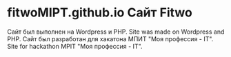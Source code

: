# fitwoMIPT.github.io   Сайт Fitwo
Сайт был выполнен на Wordpress и PHP.
Site was made on Wordpress and PHP.
Сайт был разработан для хакатона МПИТ "Моя профессия - IT".
Site for hackathon MPIT "Моя профессия - IT".
